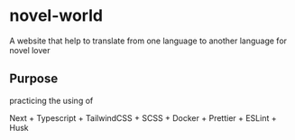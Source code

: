 # novel-world

A website that help to translate from one language to another language for novel lover


## Purpose

practicing the using of

Next + Typescript + TailwindCSS + SCSS + Docker + Prettier + ESLint + Husk